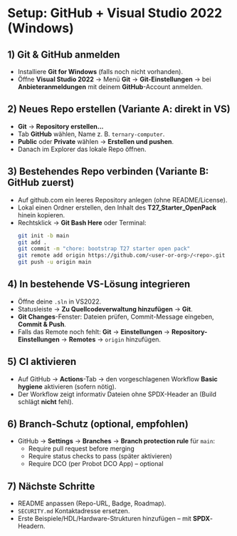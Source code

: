 # Setup: GitHub + Visual Studio 2022 (Windows)

## 1) Git & GitHub anmelden
- Installiere **Git for Windows** (falls noch nicht vorhanden).
- Öffne **Visual Studio 2022** → Menü **Git** → **Git-Einstellungen** → bei **Anbieteranmeldungen** mit deinem **GitHub**-Account anmelden.

## 2) Neues Repo erstellen (Variante A: direkt in VS)
- **Git** → **Repository erstellen...**
- Tab **GitHub** wählen, Name z. B. `ternary-computer`.
- **Public** oder **Private** wählen → **Erstellen und pushen**.
- Danach im Explorer das lokale Repo öffnen.

## 3) Bestehendes Repo verbinden (Variante B: GitHub zuerst)
- Auf github.com ein leeres Repository anlegen (ohne README/License).
- Lokal einen Ordner erstellen, den Inhalt des **T27_Starter_OpenPack** hinein kopieren.
- Rechtsklick → **Git Bash Here** oder Terminal:
  ```bash
  git init -b main
  git add .
  git commit -m "chore: bootstrap T27 starter open pack"
  git remote add origin https://github.com/<user-or-org>/<repo>.git
  git push -u origin main
  ```

## 4) In bestehende VS-Lösung integrieren
- Öffne deine `.sln` in VS2022.
- Statusleiste → **Zu Quellcodeverwaltung hinzufügen** → **Git**.
- **Git Changes**-Fenster: Dateien prüfen, Commit-Message eingeben, **Commit & Push**.
- Falls das Remote noch fehlt: **Git** → **Einstellungen** → **Repository-Einstellungen** → **Remotes** → `origin` hinzufügen.

## 5) CI aktivieren
- Auf GitHub → **Actions**-Tab → den vorgeschlagenen Workflow **Basic hygiene** aktivieren (sofern nötig).
- Der Workflow zeigt informativ Dateien ohne SPDX-Header an (Build schlägt **nicht** fehl).

## 6) Branch-Schutz (optional, empfohlen)
- GitHub → **Settings** → **Branches** → **Branch protection rule** für `main`:
  - Require pull request before merging
  - Require status checks to pass (später aktivieren)
  - Require DCO (per Probot DCO App) – optional

## 7) Nächste Schritte
- README anpassen (Repo-URL, Badge, Roadmap).
- `SECURITY.md` Kontaktadresse ersetzen.
- Erste Beispiele/HDL/Hardware-Strukturen hinzufügen – mit **SPDX**-Headern.

